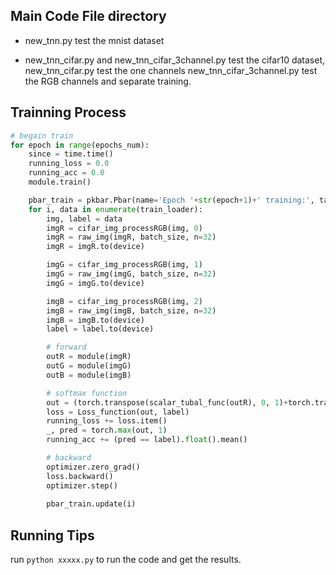 ## Main Code File directory 
* new_tnn.py
test the mnist dataset

* new_tnn_cifar.py and new_tnn_cifar_3channel.py
test the cifar10 dataset, new_tnn_cifar.py test the one channels
new_tnn_cifar_3channel.py test the RGB channels and separate training.


## Trainning Process
```python 
# begain train
for epoch in range(epochs_num):
    since = time.time()
    running_loss = 0.0
    running_acc = 0.0
    module.train()

    pbar_train = pkbar.Pbar(name='Epoch '+str(epoch+1)+' training:', target=50000/batch_size)
    for i, data in enumerate(train_loader):
        img, label = data
        imgR = cifar_img_processRGB(img, 0)
        imgR = raw_img(imgR, batch_size, n=32)
        imgR = imgR.to(device)

        imgG = cifar_img_processRGB(img, 1)
        imgG = raw_img(imgG, batch_size, n=32)
        imgG = imgG.to(device)

        imgB = cifar_img_processRGB(img, 2)
        imgB = raw_img(imgB, batch_size, n=32)
        imgB = imgB.to(device)
        label = label.to(device)

        # forward
        outR = module(imgR)
        outG = module(imgG)
        outB = module(imgB)

        # softmax function
        out = (torch.transpose(scalar_tubal_func(outR), 0, 1)+torch.transpose(scalar_tubal_func(outG), 0, 1)+torch.transpose(scalar_tubal_func(outB), 0, 1))/3
        loss = Loss_function(out, label)
        running_loss += loss.item()
        _, pred = torch.max(out, 1)
        running_acc += (pred == label).float().mean()

        # backward
        optimizer.zero_grad()
        loss.backward()
        optimizer.step()
        
        pbar_train.update(i)
```
## Running Tips
run `python xxxxx.py` to run the code and get the results.
